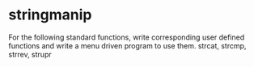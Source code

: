 # stringmanip
For the following standard functions, write corresponding user defined functions and write a menu driven program to use them. strcat, strcmp, strrev, strupr
